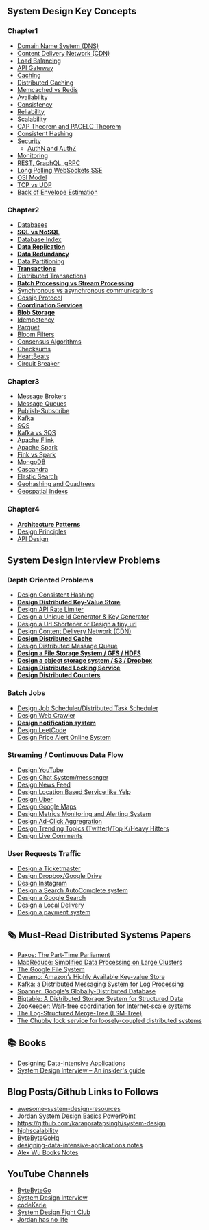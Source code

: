 ## System Design Key Concepts

### Chapter1 

- [Domain Name System (DNS)](https://github.com/ranchor/system-design/blob/main/basics/dns.md)
- [Content Delivery Network (CDN)](https://github.com/ranchor/system-design/blob/main/basics/cdn.md)
- [Load Balancing](https://github.com/ranchor/system-design/blob/main/basics/load_balancing.md)
- [API Gateway](https://github.com/ranchor/system-design/blob/main/basics/api_gateway.md)
- [Caching](https://github.com/ranchor/system-design/blob/main/basics/caching.md)
- [Distributed Caching](https://redis.com/glossary/distributed-caching/)
- [Memcached vs Redis](https://github.com/ranchor/system-design/blob/main/basics/redis_memcached.md)
- [Availability]()
- [Consistency](https://systemdesign.one/consistency-patterns/)
- [Reliability]()
- [Scalability](https://newsletter.ashishps.com/p/system-design-vertical-vs-horizontal-scaling)
- [CAP Theorem and PACELC Theorem](https://github.com/ranchor/system-design/blob/main/basics/cap_theorem.md)
- [Consistent Hashing](https://github.com/ranchor/system-design/blob/main/basics/consistent_hashing.md)
- [Security](https://github.com/ranchor/system-design/blob/main/basics/security.md)
    - [AuthN and AuthZ]()
- [Monitoring](https://github.com/ranchor/system-design/blob/main/basics/monitoring.md)
- [REST, GraphQL, gRPC]()
- [Long Polling,WebSockets,SSE](https://github.com/ranchor/system-design/blob/main/basics/lp_ws_sse_wh.md)
- [OSI Model](https://github.com/ranchor/system-design/blob/main/basics/osi_model.md)
- [TCP vs UDP]()
- [Back of Envelope Estimation](https://github.com/ranchor/system-design/blob/main/basics/back_of_envelope_estimation.md)


### Chapter2
- [Databases](https://newsletter.ashishps.com/p/15-types-of-databases)
- **[SQL vs NoSQL](https://github.com/ranchor/system-design/blob/main/basics/database_sql_vs_nosql.md)**
- [Database Index](https://newsletter.ashishps.com/p/a-detailed-guide-on-database-indexes)
- **[Data Replication](https://redis.com/blog/what-is-data-replication/)**
- **[Data Redundancy](https://www.egnyte.com/guides/governance/data-redundancy)**
- [Data Partitioning](https://github.com/ranchor/system-design/blob/main/basics/data_partitioning.md)
- **[Transactions](https://github.com/ranchor/system-design/blob/main/basics/transactions.md)**
- [Distributed Transactions](https://github.com/ranchor/system-design/blob/main/basics/transactions.md)
- **[Batch Processing vs Stream Processing](https://newsletter.ashishps.com/p/d9442268-03d8-4f55-a103-7a3d4fb54661)**
- [Synchronous vs asynchronous communications](https://newsletter.ashishps.com/p/aec1cebf-6060-45a7-8e00-47364ca70761)
- [Gossip Protocol](https://github.com/ranchor/system-design/blob/main/basics/gossip_protocol.md)
- **[Coordination Services]()**
- **[Blob Storage]()**
- [Idempotency](https://blog.dreamfactory.com/what-is-idempotency/)
- [Parquet]()
- [Bloom Filters](https://www.enjoyalgorithms.com/blog/bloom-filter)
- [Consensus Algorithms](https://medium.com/@sourabhatta1819/consensus-in-distributed-system-ac79f8ba2b8c)
- [Checksums](https://newsletter.ashishps.com/p/what-are-checksums)
- [HeartBeats](https://newsletter.ashishps.com/p/heartbeats-in-distributed-systems)
- [Circuit Breaker](https://medium.com/geekculture/design-patterns-for-microservices-circuit-breaker-pattern-276249ffab33)


### Chapter3
- [Message Brokers]()
- [Message Queues]()
- [Publish-Subscribe]()
- [Kafka]()
- [SQS]()
- [Kafka vs SQS]()
- [Apache Flink]()
- [Apache Spark]()
- [Fink vs Spark]()
- [MongoDB]()
- [Cascandra]()
- [Elastic Search]()
- [Geohashing and Quadtrees]()
- [Geospatial Indexs]()


### Chapter4 
- **[Architecture Patterns](https://github.com/ranchor/system-design/blob/main/basics/system_design_patterns.md)**
- [Design Principles](https://blog.bytebytego.com/p/mastering-design-principles-solid)
- [API Design]()

## System Design Interview Problems

### Depth Oriented Problems
- [Design Consistent Hashing]()
- **[Design Distributed Key-Value Store](https://github.com/ranchor/system-design/blob/main/problems/key_value_store.md)**
- [Design API Rate Limiter](https://github.com/ranchor/system-design/blob/main/problems/rate_limiter.md)
- [Design a Unique Id Generator & Key Generator](https://github.com/ranchor/system-design/blob/main/problems/unique_id_generator.md)
- [Design a Url Shortener or Design a tiny url](https://github.com/ranchor/system-design/blob/main/problems/url_shortener.md)
- [Design Content Delivery Network (CDN)]()
- **[Design Distributed Cache](https://github.com/ranchor/system-design/blob/main/problems/distributed_cache.md)**
- [Design Distributed Message Queue](https://github.com/ranchor/system-design/blob/main/problems/distributed_message_queue.md)
- **[Design a File Storage System / GFS / HDFS]()**
- **[Design a object storage system / S3 / Dropbox]()**
- **[Design Distributed Locking Service]()**
- **[Design Distributed Counters]()**

### Batch Jobs
- [Design Job Scheduler/Distributed Task Scheduler](https://github.com/ranchor/system-design/blob/main/problems/distributed_job_scheduler.md)
- [Design Web Crawler](https://github.com/ranchor/system-design/blob/main/problems/web_crawler.md)
- **[Design notification system](https://github.com/ranchor/system-design/blob/main/problems/notification_system.md)**
- [Design LeetCode](https://github.com/ranchor/system-design/blob/main/problems/leetcode.md)
- [Design Price Alert Online System](https://github.com/ranchor/system-design/blob/main/problems/price_tracker.md)


### Streaming / Continuous Data Flow
- [Design YouTube](https://github.com/ranchor/system-design/blob/main/problems/youtube.md)
- [Design Chat System/messenger](https://github.com/ranchor/system-design/blob/main/problems/chat_system.md)
- [Design News Feed](https://github.com/ranchor/system-design/blob/main/problems/newsfeed_system.md)
- [Design Location Based Service like Yelp](https://github.com/ranchor/system-design/blob/main/problems/proximity_service.md)
- [Design Uber](https://github.com/ranchor/system-design/blob/main/problems/uber.md)
- [Design Google Maps]()
- [Design Metrics Monitoring and Alerting System]()
- [Design Ad-Click Aggregration](https://github.com/ranchor/system-design/blob/main/problems/ad_click_aggregration.md)
- [Design Trending Topics (Twitter)/Top K/Heavy Hitters](https://github.com/ranchor/system-design/blob/main/problems/top_k.md)
- [Design Live Comments](https://github.com/ranchor/system-design/blob/main/problems/live_comment.md)

### User Requests Traffic
- [Design a Ticketmaster](https://github.com/ranchor/system-design/blob/main/problems/ticketmaster.md)
- [Design Dropbox/Google Drive]()
- [Design Instagram]()
- [Design a Search AutoComplete system](https://github.com/ranchor/system-design/blob/main/problems/typehead_suggestion.md)
- [Design a Google Search](https://github.com/ranchor/system-design/blob/main/problems/distributed_search.md)
- [Design a Local Delivery]()
- [Design a payment system]()



## 🗞️ Must-Read Distributed Systems Papers
- [Paxos: The Part-Time Parliament](https://lamport.azurewebsites.net/pubs/lamport-paxos.pdf)
- [MapReduce: Simplified Data Processing on Large Clusters](https://research.google.com/archive/mapreduce-osdi04.pdf)
- [The Google File System](https://static.googleusercontent.com/media/research.google.com/en//archive/gfs-sosp2003.pdf)
- [Dynamo: Amazon’s Highly Available Key-value Store](https://www.allthingsdistributed.com/files/amazon-dynamo-sosp2007.pdf)
- [Kafka: a Distributed Messaging System for Log Processing](https://notes.stephenholiday.com/Kafka.pdf)
- [Spanner: Google’s Globally-Distributed Database](https://static.googleusercontent.com/media/research.google.com/en//archive/spanner-osdi2012.pdf)
- [Bigtable: A Distributed Storage System for Structured Data](https://static.googleusercontent.com/media/research.google.com/en//archive/bigtable-osdi06.pdf)
- [ZooKeeper: Wait-free coordination for Internet-scale systems](https://www.usenix.org/legacy/event/usenix10/tech/full_papers/Hunt.pdf)
- [The Log-Structured Merge-Tree (LSM-Tree)](https://www.cs.umb.edu/~poneil/lsmtree.pdf)
- [The Chubby lock service for loosely-coupled distributed systems](https://static.googleusercontent.com/media/research.google.com/en//archive/chubby-osdi06.pdf)

## 📚 Books
- [Designing Data-Intensive Applications](https://www.amazon.com/Designing-Data-Intensive-Applications-Reliable-Maintainable/dp/B08VL1BLHB/)
- [System Design Interview – An insider's guide](https://www.amazon.com/System-Design-Interview-insiders-Second/dp/B08CMF2CQF/)

## Blog Posts/Github Links to Follows
- [awesome-system-design-resources](https://github.com/ashishps1/awesome-system-design-resources/blob/main/README.md)
- [Jordan System Design Basics PowerPoint](https://drive.google.com/drive/folders/1ChodcbMZ4KqS9WP9gin4sLVdCsgD3uoE)
- https://github.com/karanpratapsingh/system-design
- [highscalability](https://highscalability.com/)
- [ByteByteGoHq](https://github.com/ByteByteGoHq/system-design-101)
- [designing-data-intensive-applications notes](https://github.com/keyvanakbary/learning-notes/blob/master/books/designing-data-intensive-applications.md)
- [Alex Wu Books Notes](https://github.com/preslavmihaylov/booknotes/tree/master/system-design/system-design-interview)


## YouTube Channels
- [ByteByteGo](https://www.youtube.com/@ByteByteGo)
- [System Design Interview](https://www.youtube.com/@SystemDesignInterview)
- [codeKarle](https://www.youtube.com/@codeKarle)
- [System Design Fight Club](https://www.youtube.com/@SDFC)
- [Jordan has no life](https://www.youtube.com/@jordanhasnolife5163/playlists)